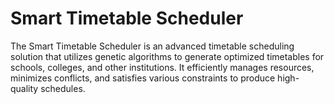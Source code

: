 # Smart Timetable Scheduler

The Smart Timetable Scheduler is an advanced timetable scheduling solution that 
utilizes genetic algorithms to generate optimized timetables for schools, colleges, and 
other institutions. It efficiently manages resources, minimizes conflicts, and satisfies various 
constraints to produce high-quality schedules.